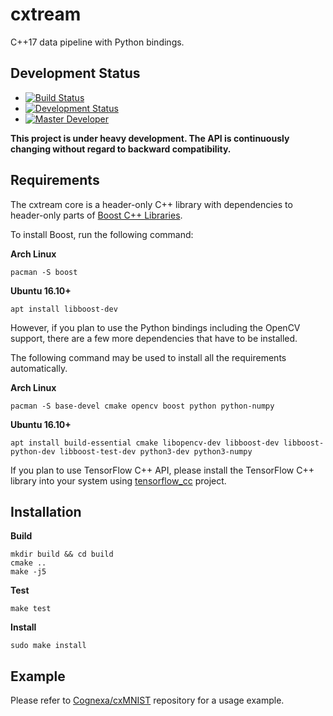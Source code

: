 # cxtream
C++17 data pipeline with Python bindings.

## Development Status

- [![Build Status](https://gitlab.com/Cognexa/cxtream/badges/master/build.svg)](https://gitlab.com/Cognexa/cxtream/builds/)
- [![Development Status](https://img.shields.io/badge/status-CX%20PoC-yellow.svg?style=flat)]()
- [![Master Developer](https://img.shields.io/badge/master-Filip%20Matzner-lightgrey.svg?style=flat)]()

**This project is under heavy development. The API is continuously changing without regard to backward compatibility.**

## Requirements
The cxtream core is a header-only C++ library with dependencies
to header-only parts of [Boost C++ Libraries](http://www.boost.org/).

To install Boost, run the following command:

__Arch Linux__
```
pacman -S boost
```

__Ubuntu 16.10+__
```
apt install libboost-dev
```

However,
if you plan to use the Python bindings including the OpenCV support,
there are a few more dependencies that have to be installed.

The following command may be used to install all the requirements automatically.

__Arch Linux__
```
pacman -S base-devel cmake opencv boost python python-numpy
```

__Ubuntu 16.10+__
```
apt install build-essential cmake libopencv-dev libboost-dev libboost-python-dev libboost-test-dev python3-dev python3-numpy
```

If you plan to use TensorFlow C++ API, please install the TensorFlow C++ library into your system using [tensorflow_cc](https://github.com/FloopCZ/tensorflow_cc) project.

## Installation

__Build__

```
mkdir build && cd build
cmake ..
make -j5
```

__Test__
```
make test
```

__Install__
```
sudo make install
```

## Example

Please refer to [Cognexa/cxMNIST](https://gitlab.com/Cognexa/cxMNIST) repository for a usage example.
